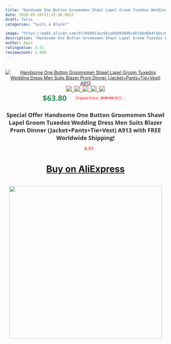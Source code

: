 ```yaml
---
title: "Handsome One Button Groomsmen Shawl Lapel Groom Tuxedos Wedding Dress Men Suits Blazer Prom Dinner (Jacket+Pants+Tie+Vest) A913"
date: 2020-05-16T11:33:36.892Z
draft: false
categories: "Suits & Blazer"

image: "https://ae01.alicdn.com/kf/H99453ac66ca64d03846c6b1bbd0b4fabo/Handsome-One-Button-Groomsmen-Shawl-Lapel-Groom-Tuxedos-Wedding-Dress-Men-Suits-Blazer-Prom-Dinner-Jacket.jpg"
description: "Handsome One Button Groomsmen Shawl Lapel Groom Tuxedos Wedding Dress Men Suits Blazer Prom Dinner (Jacket+Pants+Tie+Vest) A913"
author: Agus
ratingvalue: 4.51
reviewcount: 1.666
---
```

<br>
<div style="text-align: center;">
<a href="https://s.click.aliexpress.com/e/_98oFEl" target="_blank" rel="nofollow noopener noreferrer"><img alt="Handsome One Button Groomsmen Shawl Lapel Groom Tuxedos Wedding Dress Men Suits Blazer Prom Dinner (Jacket+Pants+Tie+Vest) A913" class="magnifier-image" src="https://ae01.alicdn.com/kf/H99453ac66ca64d03846c6b1bbd0b4fabo/Handsome-One-Button-Groomsmen-Shawl-Lapel-Groom-Tuxedos-Wedding-Dress-Men-Suits-Blazer-Prom-Dinner-Jacket.jpg_640x640.jpg">
<br>
<img style="border:1px solid salmon" src="https://ae01.alicdn.com/kf/H99453ac66ca64d03846c6b1bbd0b4fabo/Handsome-One-Button-Groomsmen-Shawl-Lapel-Groom-Tuxedos-Wedding-Dress-Men-Suits-Blazer-Prom-Dinner-Jacket.jpg_120x120.jpg">&nbsp;&nbsp;<img style="border:1px solid salmon" src="https://ae01.alicdn.com/kf/Heb45b3ef42c94f51bd4b2ff57db0abe00/Handsome-One-Button-Groomsmen-Shawl-Lapel-Groom-Tuxedos-Wedding-Dress-Men-Suits-Blazer-Prom-Dinner-Jacket.jpg_120x120.jpg">&nbsp;&nbsp;<img style="border:1px solid salmon" src="https://ae01.alicdn.com/kf/H5e300d1243794bacab105e98665ae6af3/Handsome-One-Button-Groomsmen-Shawl-Lapel-Groom-Tuxedos-Wedding-Dress-Men-Suits-Blazer-Prom-Dinner-Jacket.jpg_120x120.jpg">&nbsp;&nbsp;<img style="border:1px solid salmon" src="https://ae01.alicdn.com/kf/H704321f723d04f29a9994b6a1758c47ai/Handsome-One-Button-Groomsmen-Shawl-Lapel-Groom-Tuxedos-Wedding-Dress-Men-Suits-Blazer-Prom-Dinner-Jacket.jpg_120x120.jpg">&nbsp;&nbsp;<img style="border:1px solid salmon" src="https://ae01.alicdn.com/kf/H078ce822ad2442aa8899c5120bc26c44X/Handsome-One-Button-Groomsmen-Shawl-Lapel-Groom-Tuxedos-Wedding-Dress-Men-Suits-Blazer-Prom-Dinner-Jacket.jpg_120x120.jpg"></a></div><br0>
<div style="text-align: center;"><span style="background-color: white; border: 0px; box-sizing: border-box; color: seagreen; display: inline-block; font-family: &quot;open sans&quot; , &quot;arial&quot; , &quot;helvetica&quot; , sans-serif , &quot;heiti&quot;; font-size: 24px; font-stretch: inherit; font-weight: 700; line-height: inherit; margin: 0px 10px 0px 0px; padding: 0px; vertical-align: middle;">$63.80 </span>
<span style="background: rgb(255 , 241 , 241); border-radius: 3px; border: 0px; box-sizing: border-box; color: #ff4747; display: inline-block; font-family: inherit; font-size: 12px; font-stretch: inherit; font-style: inherit; font-variant: inherit; font-weight: 600; line-height: inherit; margin: 0px; padding: 2px 5px; transform: scale(0.9); vertical-align: middle;">Original Price : <b style="text-decoration: line-through;">$110.00 </b> 42%&nbsp;&nbsp;</span></div>
<h1 style="color: #333333; display: inline-block; font-family: &quot;open sans&quot; , &quot;arial&quot; , &quot;helvetica&quot; , sans-serif , &quot;heiti&quot;; font-size: 18px; font-stretch: inherit; font-weight: 700; text-align: center;">Special Offer Handsome One Button Groomsmen Shawl Lapel Groom Tuxedos Wedding Dress Men Suits Blazer Prom Dinner (Jacket+Pants+Tie+Vest) A913 with FREE Worldwide Shipping!</h1>
<div style="color: #ff4747; text-align: center;">
<img src="https://4.bp.blogspot.com/-M0ZcTcb-5uY/XleCXlxnR4I/AAAAAAAAAEc/OrjgMkXV1oMQFaCRZj5HQwOCBcu3w1FegCPcBGAYYCw/s1600/star.png" style="height: 15px;">&nbsp;<b>4.51</b></div>
<div class="button_cont" align="center"><a class="buynow_a" href="https://s.click.aliexpress.com/e/_98oFEl" target="_blank" rel="nofollow noopener noreferrer"><H1>Buy on AliExpress</H1></a></div><br>
<div class="separator" style="clear: both; text-align: center;">
<img src="https://lh3.googleusercontent.com/-pTy5HemUv9M/XlePHvY0dAI/AAAAAAAAAE4/0nX5iRUoIWY8eMW9Dpxeirr157OZliDIgCLcBGAsYHQ/s1600/badge.gif" width="480">
</div>
